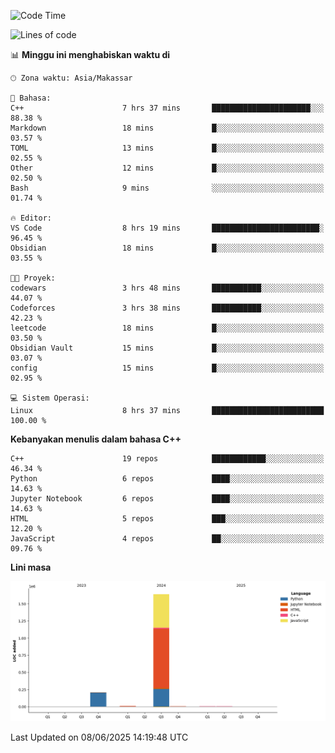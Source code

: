 <!--START_SECTION:waka-->
![Code Time](http://img.shields.io/badge/Code%20Time-265%20hrs%2011%20mins-blue)

![Lines of code](https://img.shields.io/badge/Sejak%20Hello%20World%20aku%20telah%20menulis-1.9%20million%20baris%20kode-blue)

📊 **Minggu ini menghabiskan waktu di** 

```text
🕑︎ Zona waktu: Asia/Makassar

💬 Bahasa: 
C++                      7 hrs 37 mins       ██████████████████████░░░   88.38 % 
Markdown                 18 mins             █░░░░░░░░░░░░░░░░░░░░░░░░   03.57 % 
TOML                     13 mins             █░░░░░░░░░░░░░░░░░░░░░░░░   02.55 % 
Other                    12 mins             █░░░░░░░░░░░░░░░░░░░░░░░░   02.50 % 
Bash                     9 mins              ░░░░░░░░░░░░░░░░░░░░░░░░░   01.74 % 

🔥 Editor: 
VS Code                  8 hrs 19 mins       ████████████████████████░   96.45 % 
Obsidian                 18 mins             █░░░░░░░░░░░░░░░░░░░░░░░░   03.55 % 

🐱‍💻 Proyek: 
codewars                 3 hrs 48 mins       ███████████░░░░░░░░░░░░░░   44.07 % 
Codeforces               3 hrs 38 mins       ███████████░░░░░░░░░░░░░░   42.23 % 
leetcode                 18 mins             █░░░░░░░░░░░░░░░░░░░░░░░░   03.50 % 
Obsidian Vault           15 mins             █░░░░░░░░░░░░░░░░░░░░░░░░   03.07 % 
config                   15 mins             █░░░░░░░░░░░░░░░░░░░░░░░░   02.95 % 

💻 Sistem Operasi: 
Linux                    8 hrs 37 mins       █████████████████████████   100.00 % 
```

**Kebanyakan menulis dalam bahasa C++** 

```text
C++                      19 repos            ████████████░░░░░░░░░░░░░   46.34 % 
Python                   6 repos             ████░░░░░░░░░░░░░░░░░░░░░   14.63 % 
Jupyter Notebook         6 repos             ████░░░░░░░░░░░░░░░░░░░░░   14.63 % 
HTML                     5 repos             ███░░░░░░░░░░░░░░░░░░░░░░   12.20 % 
JavaScript               4 repos             ██░░░░░░░░░░░░░░░░░░░░░░░   09.76 % 
```



**Lini masa**

![Lines of Code chart](https://raw.githubusercontent.com/yusuf601/yusuf601/main/assets/bar_graph.png)


 Last Updated on 08/06/2025 14:19:48 UTC
<!--END_SECTION:waka-->

